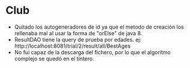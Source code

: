 # Club

- Quitado los autogeneradores de id ya que el metodo de creación los rellenaba mal al usar la forma de "orElse" de java 8.
- ResultDAO tiene la query de prueba por edades. ej: http://localhost:8081/trial/2/result/all/BestAges
- No fui capaz de la descarga del fichero, por lo que el algoritmo complejo se quedó en el tintero. 
